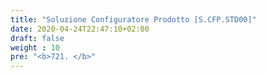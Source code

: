 ```yaml
---
title: "Soluzione Configuratore Prodotto [S.CFP.STD00]"
date: 2020-04-24T22:47:10+02:00
draft: false
weight : 10
pre: "<b>721. </b>"
---
```

